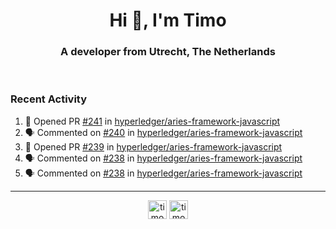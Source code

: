 <h1 align="center">Hi 👋, I'm Timo</h1>
<h3 align="center">A developer from Utrecht, The Netherlands</h3>
<br/>
<!-- https://github.com/rahuldkjain/github-profile-readme-generator --!>

<!--  <p align="left"><img src="https://github-readme-stats.vercel.app/api?username=timoglastra&show_icons=true&count_private=true&" alt="timoglastra" /></p> --!>

<!--
Github language stats
<p align="left"><img src="https://github-readme-stats.vercel.app/api/top-langs/?username=timoglastra&layout=compact" alt="timoglastra" /><p>
-->

<!-- Codestats language stats -->
<!-- <p align="left"><img src="https://codestats-readme.vercel.app/api/top-langs/?username=timoglastra&layout=compact&language_count=12" alt="timoglastra" /><p>    --!>
  
<h3>Recent Activity</h3>

<!--START_SECTION:activity-->
1. 💪 Opened PR [#241](https://github.com/hyperledger/aries-framework-javascript/pull/241) in [hyperledger/aries-framework-javascript](https://github.com/hyperledger/aries-framework-javascript)
2. 🗣 Commented on [#240](https://github.com/hyperledger/aries-framework-javascript/issues/240) in [hyperledger/aries-framework-javascript](https://github.com/hyperledger/aries-framework-javascript)
3. 💪 Opened PR [#239](https://github.com/hyperledger/aries-framework-javascript/pull/239) in [hyperledger/aries-framework-javascript](https://github.com/hyperledger/aries-framework-javascript)
4. 🗣 Commented on [#238](https://github.com/hyperledger/aries-framework-javascript/issues/238) in [hyperledger/aries-framework-javascript](https://github.com/hyperledger/aries-framework-javascript)
5. 🗣 Commented on [#238](https://github.com/hyperledger/aries-framework-javascript/issues/238) in [hyperledger/aries-framework-javascript](https://github.com/hyperledger/aries-framework-javascript)
<!--END_SECTION:activity-->

---

<p align="center">
<a href="https://twitter.com/timoglastra" target="blank"><img align="center" src="https://cdn.jsdelivr.net/npm/simple-icons@3.0.1/icons/twitter.svg" alt="timoglastra" height="30" width="30" /></a>
<a href="https://linkedin.com/in/timoglastra" target="blank"><img align="center" src="https://cdn.jsdelivr.net/npm/simple-icons@3.0.1/icons/linkedin.svg" alt="timoglastra" height="30" width="30" /></a>
</p>



